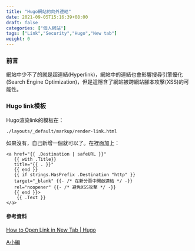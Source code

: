 ```yaml
---
title: "Hugo網站的向外連結"
date: 2021-09-05T15:16:39+08:00
draft: false
categories: ["個人網站"]
tags: ["Link","Security","Hugo","New tab"]
weight: 0
---
```


### 前言

網站中少不了的就是超連結(Hyperlink)，網站中的連結也會影響搜尋引擎優化(Search Engine Optimization)，但是這隱含了網站被跨網站腳本攻擊(XSS)的可能性。

### Hugo link模板

Hugo渲染link的模板在：

```
./layouts/_default/markup/render-link.html
```

如果沒有，自己新增一個就可以了。在裡面加上：

```
<a href="{{ .Destination | safeURL }}"
   {{ with .Title}}
   title="{{ . }}"
   {{ end }}
   {{ if strings.HasPrefix .Destination "http" }}
   target="_blank" {{- /* 在新分頁中開啟連結 */ -}}
   rel="noopener" {{- /* 避免XSS攻擊 */ -}}
   {{ end }}>
    {{ .Text }}
</a>
```



#### 參考資料

[How to Open Link in New Tab | Hugo](https://discourse.gohugo.io/t/how-to-open-link-in-new-tab-with-hugos-new-goldmark-markdown-renderer-in-v0-62-0/22540)

[A小編](https://alittleeditor.com)
